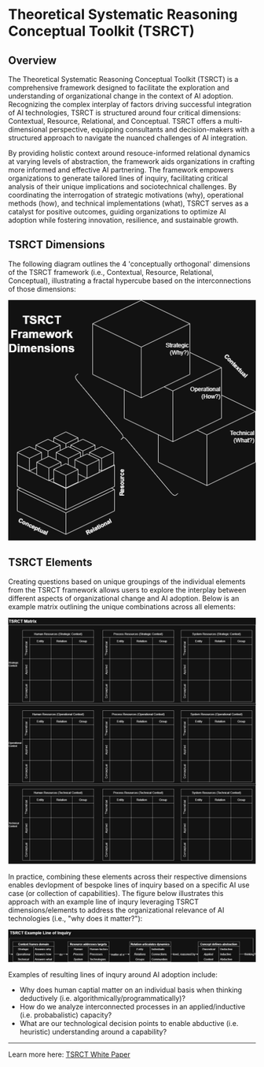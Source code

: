 # Theoretical Systematic Reasoning Conceptual Toolkit (TSRCT) 

## Overview

The Theoretical Systematic Reasoning Conceptual Toolkit (TSRCT) is a comprehensive framework designed to facilitate the exploration and understanding of organizational change in the context of AI adoption. Recognizing the complex interplay of factors driving successful integration of AI technologies, TSRCT is structured around four critical dimensions: Contextual, Resource, Relational, and Conceptual. TSRCT offers a multi-dimensional perspective, equipping consultants and decision-makers with a structured approach to navigate the nuanced challenges of AI integration.

By providing holistic context around resouce-informed relational dynamics at varying levels of abstraction, the framework aids organizations in crafting more informed and effective AI partnering. The framework empowers organizations to generate tailored lines of inquiry, facilitating critical analysis of their unique implications and sociotechnical challenges. By coordinating the interrogation of strategic motivations (why), operational methods (how), and technical implementations (what), TSRCT serves as a catalyst for positive outcomes, guiding organizations to optimize AI adoption while fostering innovation, resilience, and sustainable growth.

## TSRCT Dimensions

The following diagram outlines the 4 'conceptually orthogonal' dimensions of the TSRCT framework (i.e., Contextual, Resource, Relational, Conceptual), illustrating a fractal hypercube based on the interconnections of those dimensions:

![Diagram](media/TSRCT_diagram.png)

## TSRCT Elements

Creating questions based on unique groupings of the individual elements from the TSRCT framework allows users to explore the interplay between different aspects of organizational change and AI adoption. Below is an example matrix outlining the unique combinations across all elements:

![Matrix](media/TSRCT_matrix.png)

In practice, combining these elements across their respective dimensions enables devlopment of bespoke lines of inquiry based on a specific AI use case (or collection of capabilities). The figure below illustrates this approach with an example line of inqury leveraging TSRCT dimensions/elements to address the organizational relevance of AI technologies (i.e., "why does it matter?"):

![Matrix](media/TSRCT_inquiry_ex.png)

Examples of resulting lines of inqury around AI adoption include:
* Why does human captial matter on an individual basis when thinking deductively (i.e. algorithmically/programmatically)?
* How do we analyze interconnected processes in an applied/inductive (i.e. probabalistic) capacity?
* What are our technological decision points to enable abductive (i.e. heuristic) understanding around a capability?
---

Learn more here: [TSRCT White Paper](https://github.com/alexwalterhiggins/TSRCT/blob/main/TSRCT%20White%20Paper.md)
